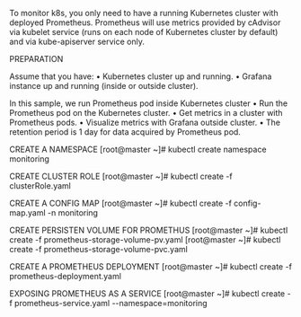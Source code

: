 To monitor k8s, you only need to have a running Kubernetes cluster with deployed Prometheus. Prometheus will use metrics provided by cAdvisor via kubelet service (runs on each node of Kubernetes cluster by default) and via kube-apiserver service only.

PREPARATION

Assume that you have:
•	Kubernetes cluster up and running.
•	Grafana instance up and running (inside or outside cluster).

In this sample, we run Prometheus pod inside Kubernetes cluster 
•	Run the Prometheus pod on the Kubernetes cluster.
•	Get metrics in a cluster with Prometheus pods.
•	Visualize metrics with Grafana outside cluster.
•	The retention period is 1 day for data acquired by Prometheus pod.
 
CREATE A NAMESPACE
[root@master ~]# kubectl create namespace monitoring

CREATE CLUSTER ROLE
[root@master ~]# kubectl create -f clusterRole.yaml

CREATE A CONFIG MAP
[root@master ~]# kubectl create -f config-map.yaml -n monitoring

CREATE PERSISTEN VOLUME FOR PROMETHUS
[root@master ~]# kubectl create -f prometheus-storage-volume-pv.yaml
[root@master ~]# kubectl create -f prometheus-storage-volume-pvc.yaml

CREATE A PROMETHEUS DEPLOYMENT
[root@master ~]# kubectl create -f prometheus-deployment.yaml

EXPOSING PROMETHEUS AS A SERVICE
[root@master ~]# kubectl create -f prometheus-service.yaml --namespace=monitoring
